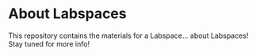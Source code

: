 # About Labspaces

This repository contains the materials for a Labspace... about Labspaces! Stay tuned for more info!